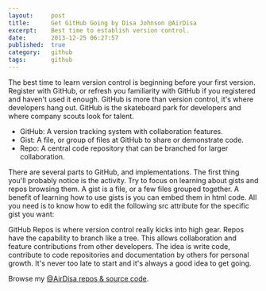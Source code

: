 ```yaml
---
layout:     post
title:      Get GitHub Going by Disa Johnson @AirDisa
excerpt:    Best time to establish version control.
date:       2013-12-25 06:27:57
published:  true
category:   github
tags:       github
---
```


The best time to learn version control is beginning before your first version. Register with GitHub, or refresh you familiarity with GitHub if you registered and haven't used it enough. GitHub is more than version control, it's where developers hang out. GitHub is the skateboard park for developers and where company scouts look for talent.

<ul>
  <li>GitHub: A version tracking system with collaboration features.</li>
  <li>Gist: A file, or group of files at GitHub to share or demonstrate code.</li>
  <li>Repo: A central code repository that can be branched for larger collaboration.</li>
</ul>

There are several parts to GitHub, and implementations. The first thing you'll probably notice is the activity. Try to focus on learning about gists and repos browsing them. A gist is a file, or a few files grouped together. A benefit of learning how to use gists is you can embed them in html code. All you need is to know how to edit the following src attribute for the specific gist you want:

<script src="https://gist.github.com/AirDisa/8124295.js"></script>

GitHub Repos is where version control really kicks into high gear. Repos have the capability to branch like a tree. This allows collaboration and feature contributions from other developers. The idea is write code, contribute to code repositories and documentation by others for personal growth. It's never too late to start and it's always a good idea to get going.

Browse my [@AirDisa repos &amp; source code][airdisa-github].

[airdisa-github]: https://github.com/AirDisa?tab=repositories
